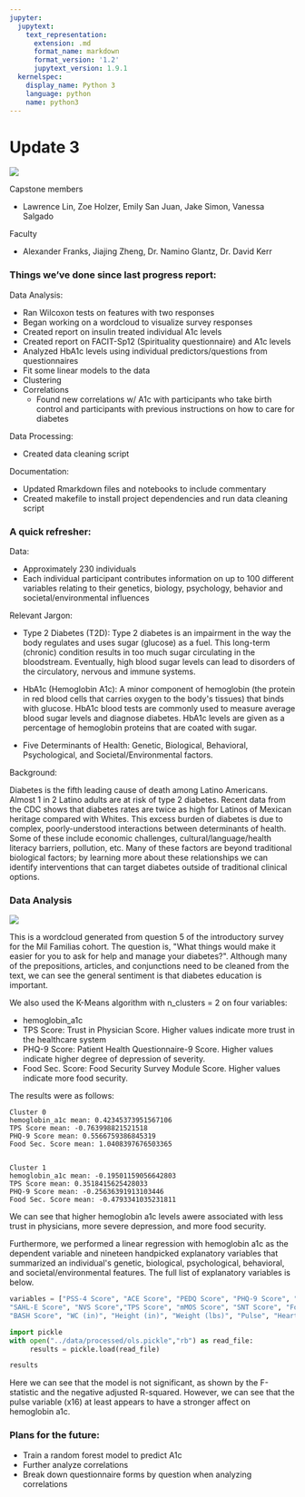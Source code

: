 ```yaml
---
jupyter:
  jupytext:
    text_representation:
      extension: .md
      format_name: markdown
      format_version: '1.2'
      jupytext_version: 1.9.1
  kernelspec:
    display_name: Python 3
    language: python
    name: python3
---
```


<!-- #region id="jrLNyrPWantJ" -->
# Update 3
![](https://www.sansum.org/wp-content/uploads/2020/05/SDRI_logo_72.png)

Capstone members
- Lawrence Lin, Zoe Holzer, Emily San Juan, Jake Simon, Vanessa Salgado

Faculty
- Alexander Franks, Jiajing Zheng, Dr. Namino Glantz, Dr. David Kerr
<!-- #endregion -->

<!-- #region id="n9bxvcswantQ" -->
### Things we’ve done since last progress report:
Data Analysis:
- Ran Wilcoxon tests on features with two responses
- Began working on a wordcloud to visualize survey responses
- Created report on insulin treated individual A1c levels
- Created report on FACIT-Sp12 (Spirituality questionnaire) and A1c levels
- Analyzed HbA1c levels using individual predictors/questions from questionnaires
- Fit some linear models to the data
- Clustering
- Correlations
    - Found new correlations w/ A1c with participants who take birth control and participants with previous instructions on how to care for diabetes

Data Processing:
- Created data cleaning script 

Documentation:
- Updated Rmarkdown files and notebooks to include commentary
- Created makefile to install project dependencies and run data cleaning script



<!-- #endregion -->

### A quick refresher: 
Data:

- Approximately 230 individuals
- Each individual participant contributes
information on up to 100 different variables relating to their genetics, biology,
psychology, behavior and societal/environmental influences

Relevant Jargon:

- Type 2 Diabetes (T2D): Type 2 diabetes is an impairment in the way the body regulates and uses sugar (glucose) as a fuel. This long-term (chronic) condition results in too much sugar circulating in the bloodstream. Eventually, high blood sugar levels can lead to disorders of the circulatory, nervous and immune systems.
- HbA1c (Hemoglobin A1c): A minor component of hemoglobin (the protein in red blood cells that carries oxygen to the body's tissues) that binds with glucose. HbA1c blood tests are commonly used to measure average blood sugar levels and diagnose diabetes. HbA1c levels are given as a percentage of hemoglobin proteins that are coated with sugar. 

- Five Determinants of Health: Genetic, Biological, Behavioral, Psychological, and Societal/Environmental factors.

Background:

Diabetes is the fifth leading cause of death among Latino Americans. Almost 1 in 2 Latino adults are at risk of type 2 diabetes. Recent data from the CDC shows that diabetes rates are twice as high for Latinos of Mexican heritage compared with Whites. This excess burden of diabetes is due to complex, poorly-understood interactions between determinants of health. Some of these include economic challenges, cultural/language/health literacy barriers, pollution, etc. Many of these factors are beyond traditional biological factors; by learning more about these relationships we can identify interventions that can target diabetes outside of traditional clinical options.


### Data Analysis


![](./visuals/intro5.png)

This is a wordcloud generated from question 5 of the introductory survey for the Mil Familias cohort. The question is, "What things would make it easier for you to ask for help and manage your diabetes?". Although many of the prepositions, articles, and conjunctions need to be cleaned from the text, we can see the general sentiment is that diabetes education is important.


We also used the K-Means algorithm with n_clusters = 2 on four variables:
- hemoglobin_a1c
- TPS Score: Trust in Physician Score. Higher values indicate more trust in the healthcare system
- PHQ-9 Score: Patient Health Questionnaire-9 Score. Higher values indicate higher degree of depression of severity. 
- Food Sec. Score: Food Security Survey Module Score. Higher values indicate more food security.

The results were as follows:
```
Cluster 0
hemoglobin_a1c mean: 0.42345373951567106
TPS Score mean: -0.763998821521518
PHQ-9 Score mean: 0.5566759386845319
Food Sec. Score mean: 1.0408397676503365


Cluster 1
hemoglobin_a1c mean: -0.19501159056642803
TPS Score mean: 0.3518415625428033
PHQ-9 Score mean: -0.25636391913103446
Food Sec. Score mean: -0.4793341035231811
```

We can see that higher hemoglobin a1c levels awere associated with less trust in physicians, more severe depression, and more food security.


Furthermore, we performed a linear regression with hemoglobin a1c as the dependent variable and nineteen handpicked explanatory variables that summarized an individual's genetic, biological, psychological, behavioral, and societal/environmental features. The full list of explanatory variables is below.

```python
variables = ["PSS-4 Score", "ACE Score", "PEDQ Score", "PHQ-9 Score", "FACIT Score",
"SAHL-E Score", "NVS Score","TPS Score", "mMOS Score", "SNT Score", "Food Sec. Score",
"BASH Score", "WC (in)", "Height (in)", "Weight (lbs)", "Pulse", "Heart Failure", "SEX/GENDER", "AGE"]
```

```python tags=["remove-input"]
import pickle
with open("../data/processed/ols.pickle","rb") as read_file:
     results = pickle.load(read_file)
```

```python tags=["remove-input"]
results
```

Here we can see that the model is not significant, as shown by the F-statistic and the negative adjusted R-squared. However, we can see that the pulse variable (x16) at least appears to have a stronger affect on hemoglobin a1c.


### Plans for the future:
- Train a random forest model to predict A1c
- Further analyze correlations
- Break down questionnaire forms by question when analyzing correlations

```python

```
